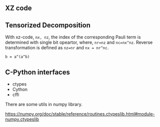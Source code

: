 ## XZ code


## Tensorized Decomposition


With xz-code, `nx, nz`, the index of the corresponding Pauli term is determined with single bit opeartor, where, `nr=nz` and `nc=nx^nz`. 
Reverse transformation is defined as `nz=nr` and `nx = nr^nc`.

```
b = a^(a^b)
```


## C-Python interfaces

* ctypes
* Cython
* cffi

There are some utils in numpy library.

https://numpy.org/doc/stable/reference/routines.ctypeslib.html#module-numpy.ctypeslib